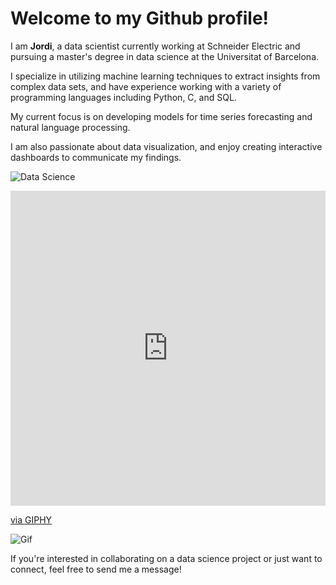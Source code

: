 # Welcome to my Github profile!

I am **Jordi**, a data scientist currently working at Schneider Electric and pursuing a master's degree in data science at the Universitat of Barcelona. 

I specialize in utilizing machine learning techniques to extract insights from complex data sets, and have experience working with a variety of programming languages including Python, C, and SQL.

My current focus is on developing models for time series forecasting and natural language processing.

I am also passionate about data visualization, and enjoy creating interactive dashboards to communicate my findings.

![Data Science]([https://media.giphy.com/media/3o7TKxvUJb1q6q1Udu/giphy.gif](https://giphy.com/gifs/Giflytics-gif-jazminantoinette-giflytics-zMukICnMEZmSf8zvXd))
<div style="width:100%;height:0;padding-bottom:100%;position:relative;"><iframe src="https://giphy.com/embed/zMukICnMEZmSf8zvXd" width="100%" height="100%" style="position:absolute" frameBorder="0" class="giphy-embed" allowFullScreen></iframe></div><p><a href="https://giphy.com/gifs/Giflytics-gif-jazminantoinette-giflytics-zMukICnMEZmSf8zvXd">via GIPHY</a></p>

![Gif](https://giphy.com/embed/zMukICnMEZmSf8zvXd)


If you're interested in collaborating on a data science project or just want to connect, feel free to send me a message!
